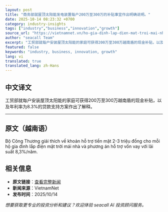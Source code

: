 ```yaml
---
layout: post
title: "商务部就屋顶太阳能发电装置每户200万至300万的补贴事宜作出明确说明。"
date: 2025-10-14 08:23:32 +0700
category: industry-insights
tags: ["industry","business","innovation","growth"]
source_url: "https://vietnamnet.vn/ho-gia-dinh-lap-dien-mat-troi-mai-nha-bo-cong-thuong-noi-ro-ve-khoan-ho-tro-2452475.html"
author: "seacall Team"
excerpt: "工贸部就每户安装屋顶太阳能的家庭可获得200万至300万越南盾的现金补贴，以及年利率为8.3%的贷款支持方案作出了解释。..."
featured: false
keywords: "industry, business, innovation, growth"
lang: vi
translated: true
translated_lang: zh-Hans
---
```


## 中文译文

工贸部就每户安装屋顶太阳能的家庭可获得200万至300万越南盾的现金补贴，以及年利率为8.3%的贷款支持方案作出了解释。

---

## 原文（越南语）

Bộ Công Thương giải thích về khoản hỗ trợ tiền mặt 2-3 triệu đồng cho mỗi hộ gia đình lắp điện mặt trời mái nhà và phương án hỗ trợ vốn vay với lãi suất 8,3%/năm.

## 相关信息

- **原文链接**：[查看完整新闻](https://vietnamnet.vn/ho-gia-dinh-lap-dien-mat-troi-mai-nha-bo-cong-thuong-noi-ro-ve-khoan-ho-tro-2452475.html)
- **新闻来源**：VietnamNet
- **发布时间**：2025/10/14

*想要获取更专业的投资分析和建议？欢迎体验 seacall AI 投资顾问服务。*